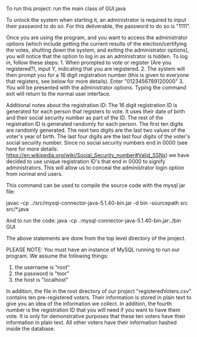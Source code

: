 To run this project: run the main class of GUI.java

To unlock the system when starting it, an administrator is required to
input their password to do so. For this deliverable, the password to do
so is "1111". 

Once you are using the program, and you want to access the administrator options
(which include getting the current results of the election/certifying the votes,
shutting down the system, and exiting the administrator options), you will
notice that the option to log in as an administrator is hidden. To log in,
follow these steps:
    1. When prompted to vote or register (Are you registered?), input Y,
       indicating that you are registered.
    2. The system will then prompt you for a 16 digit registration number (this
       is given to everyone that registers, see below for more details). Enter
       "0123456789120000"
    3. You will be presented with the administrator options. Typing the command
       exit will return to the normal user interface.

Additional notes about the registration ID:
    The 16 digit registration ID is generated for each person that registers to
    vote. It uses their date
    of birth and their social security number as part of the ID. The rest of the
    registration ID is
    generated randomly for each person. The first ten digits are randomly
    generated. The next two digits
    are the last two values of the voter's year of birth. The last four digits
    are the last four digits of
    the voter's social security number. Since no social security numbers end in
    0000 (see here for more
    details: https://en.wikipedia.org/wiki/Social_Security_number#Valid_SSNs) we
    have decided to use
    unique registration ID's that end in 0000 to signify administrators. This
    will allow us to conceal the
    administrator login option from normal end users.


This command can be used to compile the source code with the mysql jar file:

  javac -cp .:/src/mysql-connector-java-5.1.40-bin.jar -d bin -sourcepath src src/*.java

And to run the code:
  java -cp .:mysql-connector-java-5.1.40-bin.jar:./bin GUI

The above statements are done from the top level directory of the project.

PLEASE NOTE: You must have an instance of MySQL running to run our program. We
assume the following things:
1. the username is "root"
2. the password is "toor"
3. the host is "localhost"

In addition, the file in the root directory of our project "registeredVoters.csv"
contains ten pre-registered voters. Their information is stored in plain text to
give you an idea of the information we collect. In addition, the fourth number is
the registration ID that you will need if you want to have them vote. It is only
for demonstrative purposes that these ten voters have their information in plain
text. All other voters have their information hashed inside the database.
